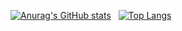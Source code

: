 
[![Anurag's GitHub stats](https://github-readme-stats.vercel.app/api?username=irumeria&theme=tokyonight&count_private=true&line_height=21)](https://github.com/anuraghazra/github-readme-stats) &nbsp; [![Top Langs](https://github-readme-stats.vercel.app/api/top-langs/?username=irumeria&layout=compact&theme=tokyonight&count_private=true&hide=c%23&line_height=24&card_width=264&exclude_repo=funcode_zombie&langs_count=6)](https://github.com/anuraghazra/github-readme-stats)
